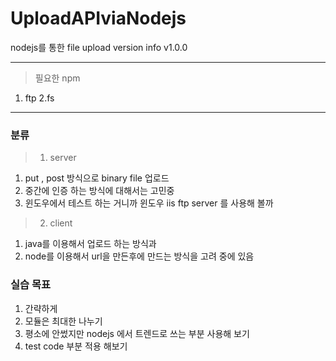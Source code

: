 # UploadAPIviaNodejs
nodejs를 통한 file upload
version info 
v1.0.0
- - -
> 필요한 npm

1. ftp
2.fs

- - -
### 분류
>1. server 
  1) put , post 방식으로 binary file 업로드
  2) 중간에 인증 하는 방식에 대해서는 고민중 
  3) 윈도우에서 테스트 하는 거니까 윈도우 iis ftp server 를 사용해 볼까 
>2. client 
  1) java를 이용해서 업로드 하는 방식과 
  2) node를 이용해서 url을 만든후에 만드는 방식을 고려 중에 있음 

### 실습 목표
1. 간략하게
2. 모듈은 최대한 나누기
3. 평소에 안썼지만 nodejs 에서 트렌드로 쓰는 부분 사용해 보기 
4. test code 부분 적용 해보기 